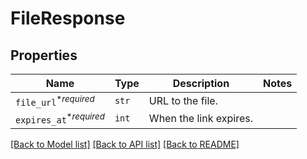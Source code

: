 # FileResponse



## Properties
Name | Type | Description | Notes
------------ | ------------- | ------------- | -------------
| `file_url`<sup>*_required_</sup> | ```str``` |  URL to the file.  |  |
| `expires_at`<sup>*_required_</sup> | ```int``` |  When the link expires.  |  |

[[Back to Model list]](../README.md#documentation-for-models) [[Back to API list]](../README.md#documentation-for-api-endpoints) [[Back to README]](../README.md)


